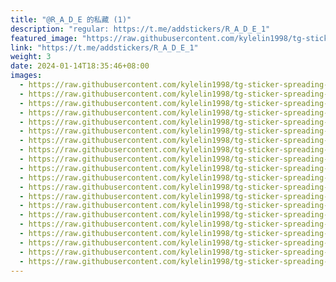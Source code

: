 ```yaml
---
title: "@R_A_D_E 的私藏 (1)"
description: "regular: https://t.me/addstickers/R_A_D_E_1"
featured_image: "https://raw.githubusercontent.com/kylelin1998/tg-sticker-spreading-worldwide-images/main/img/abd59180-0582-49e4-a707-5fe80713f843.jpg"
link: "https://t.me/addstickers/R_A_D_E_1"
weight: 3
date: 2024-01-14T18:35:46+08:00
images:
  - https://raw.githubusercontent.com/kylelin1998/tg-sticker-spreading-worldwide-images/main/img/abd59180-0582-49e4-a707-5fe80713f843.jpg
  - https://raw.githubusercontent.com/kylelin1998/tg-sticker-spreading-worldwide-images/main/img/dbcef988-fb18-4bf4-bb49-e04695e2f672.jpg
  - https://raw.githubusercontent.com/kylelin1998/tg-sticker-spreading-worldwide-images/main/img/e3db58d1-389d-4a77-87cb-d032bdfbf4a7.jpg
  - https://raw.githubusercontent.com/kylelin1998/tg-sticker-spreading-worldwide-images/main/img/c2deb6b8-0c59-48b7-baa0-2b574cbbc39f.jpg
  - https://raw.githubusercontent.com/kylelin1998/tg-sticker-spreading-worldwide-images/main/img/9087d42f-8a5c-4d17-ae97-dc4dce8d577e.jpg
  - https://raw.githubusercontent.com/kylelin1998/tg-sticker-spreading-worldwide-images/main/img/ae53f630-d09e-429b-b425-eebc18206b21.jpg
  - https://raw.githubusercontent.com/kylelin1998/tg-sticker-spreading-worldwide-images/main/img/e74cdc85-85c7-4490-931b-e4e7764e91d9.jpg
  - https://raw.githubusercontent.com/kylelin1998/tg-sticker-spreading-worldwide-images/main/img/79669e30-a39d-44b6-8bef-638c3423c07c.jpg
  - https://raw.githubusercontent.com/kylelin1998/tg-sticker-spreading-worldwide-images/main/img/68b39019-90f8-495e-9371-2838c82aa663.jpg
  - https://raw.githubusercontent.com/kylelin1998/tg-sticker-spreading-worldwide-images/main/img/f44bf3af-6555-49e9-910c-aa414dbf6a6b.jpg
  - https://raw.githubusercontent.com/kylelin1998/tg-sticker-spreading-worldwide-images/main/img/7d271fb3-adc2-400b-b9e2-8afbbabf22e2.jpg
  - https://raw.githubusercontent.com/kylelin1998/tg-sticker-spreading-worldwide-images/main/img/74f69745-6826-4b48-afa2-dd9ebe163bda.jpg
  - https://raw.githubusercontent.com/kylelin1998/tg-sticker-spreading-worldwide-images/main/img/cb36dcf8-c5fb-47b4-a8af-f0a8894a2209.jpg
  - https://raw.githubusercontent.com/kylelin1998/tg-sticker-spreading-worldwide-images/main/img/0d1ca2dd-7b51-45d5-9fb3-c4adb152f62b.jpg
  - https://raw.githubusercontent.com/kylelin1998/tg-sticker-spreading-worldwide-images/main/img/4d3dab52-819e-4ff8-bcd3-a1e71c2f6ca6.jpg
  - https://raw.githubusercontent.com/kylelin1998/tg-sticker-spreading-worldwide-images/main/img/6bc56d3d-051b-445d-bf7d-d492830dc78f.jpg
  - https://raw.githubusercontent.com/kylelin1998/tg-sticker-spreading-worldwide-images/main/img/64d3371e-a3f6-4298-9d31-be82f2f1d2f5.jpg
  - https://raw.githubusercontent.com/kylelin1998/tg-sticker-spreading-worldwide-images/main/img/f0592672-9d7f-4a11-9cf2-f9c4064ef684.jpg
  - https://raw.githubusercontent.com/kylelin1998/tg-sticker-spreading-worldwide-images/main/img/fadfcfd6-0f9f-4dce-b3c9-7581f30d4318.jpg
  - https://raw.githubusercontent.com/kylelin1998/tg-sticker-spreading-worldwide-images/main/img/ca0670f3-5401-4074-913e-3a6614a78787.jpg
---
```

